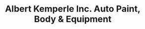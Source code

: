 ---
title: "Albert Kemperle Inc. Auto Paint, Body & Equipment"
url: /deer-park/albert-kemperle-inc-auto-paint-body-und-equipment/
shop: Autoteile
---